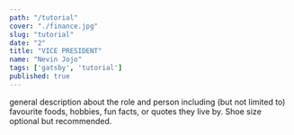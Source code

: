 ```yaml
---
path: "/tutorial"
cover: "./finance.jpg"
slug: "tutorial"
date: "2"
title: "VICE PRESIDENT"
name: "Nevin Jojo"
tags: ['gatsby', 'tutorial']
published: true
---
```

general description about the role and person including (but not limited to) favourite foods, hobbies, fun facts, or quotes they live by. Shoe size optional but recommended.
